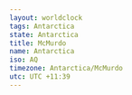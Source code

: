 ```yaml
---
layout: worldclock
tags: Antarctica
state: Antarctica
title: McMurdo
name: Antarctica
iso: AQ
timezone: Antarctica/McMurdo
utc: UTC +11:39
---
```


